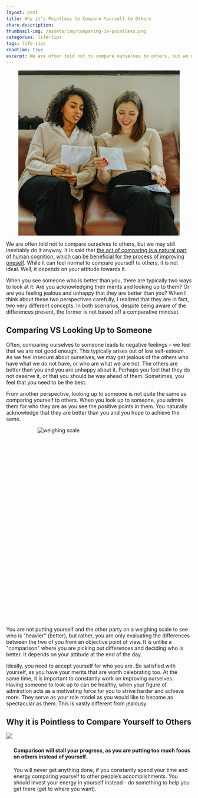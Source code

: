 ```yaml
---
layout: post
title: Why it’s Pointless to Compare Yourself to Others
share-description:
thumbnail-img: /assets/img/comparing-is-pointless.png
categories: life-tips
tags: life-tips
readtime: true
excerpt: We are often told not to compare ourselves to others, but we may still inevitably do it anyway. It is said that the act of comparing is a natural part of human cognition, which can be beneficial for the process of improving oneself. While it can feel normal to compare yourself to others, it is not ideal. Well, it depends on your attitude towards it.
---
```


<img src="/assets/img/comparing-is-pointless.png" alt="two women looking at their photos" style="display: block; margin: 0 auto;">

We are often told not to compare ourselves to others, but we may still inevitably do it anyway. It is said that [the act of comparing is a natural part of human cognition, which can be beneficial for the process of improving oneself](https://wp.nyu.edu/mind/2021/02/27/why-do-we-compare-ourselves-to-others/). While it can feel normal to compare yourself to others, it is not ideal. Well, it depends on your attitude towards it.

When you see someone who is better than you, there are typically two ways to look at it: Are you acknowledging their merits and looking up to them? Or are you feeling jealous and unhappy that they are better than you? When I think about these two perspectives carefully, I realized that they are in fact, two very different concepts. In both scenarios, despite being aware of the differences present, the former is not based off a comparative mindset.

## Comparing VS Looking Up to Someone

Often, comparing ourselves to someone leads to negative feelings – we feel that we are not good enough. This typically arises out of low self-esteem. As we feel insecure about ourselves, we may get jealous of the others who have what we do not have, or who are what we are not. The others are better than you and you are unhappy about it. Perhaps you feel that they do not deserve it, or that you should be way ahead of them. Sometimes, you feel that you need to be the best.

From another perspective, looking up to someone is not quite the same as comparing yourself to others. When you look up to someone, you admire them for who they are as you see the positive points in them. You naturally acknowledge that they are better than you and you hope to achieve the same.

<img src="https://images.pexels.com/photos/5669602/pexels-photo-5669602.jpeg?auto=compress&cs=tinysrgb&w=1260&h=750&dpr=1" alt="weighing scale" style="width:335px; height:525px; display: block; margin: 0 auto;">

You are not putting yourself and the other party on a weighing scale to see who is "heavier" (better), but rather, you are only evaluating the differences between the two of you from an objective point of view. It is unlike a "comparison" where you are picking out differences and deciding who is better. It depends on your attitude at the end of the day.

Ideally, you need to accept yourself for who you are. Be satisfied with yourself, as you have your merits that are worth celebrating too. At the same time, it is important to constantly work on improving ourselves. Having someone to look up to can be healthy, when your figure of admiration acts as a motivating force for you to strive harder and achieve more. They serve as your role model as you would like to become as spectacular as them. This is vastly different from jealousy.

## Why it is Pointless to Compare Yourself to Others

<div class="imgtext-container">
  <div><img src="https://images.pexels.com/photos/6289065/pexels-photo-6289065.jpeg" style="max-width:100%; max-height:100%; margin-right: 20px"></div>
  <div style="padding-left: 20px;"><h4>Comparison will stall your progress, as you are putting too much focus on others instead of yourself.</h4>
  <p>You will never get anything done, if you constantly spend your time and energy comparing yourself to other people’s accomplishments. You should invest your energy in yourself instead - do something to help you get there (get to where you want).</p>
  </div>
</div>
  
      



